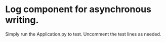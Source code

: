 # Log component for asynchronous writing.

Simply run the Application.py to test. Uncomment the test lines as needed.
